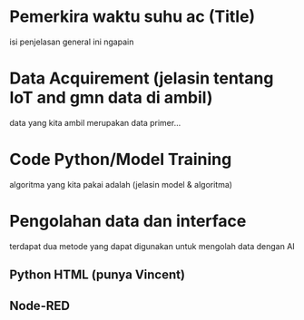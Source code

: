 # Pemerkira waktu suhu ac (Title)

isi penjelasan general ini ngapain

# Data Acquirement (jelasin  tentang IoT and gmn data di ambil)

data yang kita ambil merupakan data primer...

# Code Python/Model Training

algoritma yang kita pakai adalah
(jelasin model & algoritma)

# Pengolahan data dan interface

terdapat dua metode yang dapat digunakan untuk mengolah data dengan AI

## Python HTML (punya Vincent)

## Node-RED
